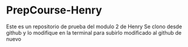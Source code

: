 # PrepCourse-Henry
Este es un repositorio de prueba del modulo 2 de Henry
Se clono desde github y lo modifique en la terminal para subirlo modificado al github de nuevo
